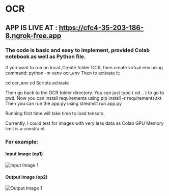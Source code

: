 # OCR


## APP IS LIVE AT :   https://cfc4-35-203-186-8.ngrok-free.app

### The code is basic and easy to implement, provided Colab notebook as well as Python file.

If you want to run on local ,Create folder OCR, then create virtual env using command: python -m venv ocr_env
Then to activate it:

cd ocr_env
cd Scripts
activate

Then go back to the OCR folder directory. You can just type ( cd .. ) to go to pwd.
Now you can install requirements using pip install -r requirements.txt
Then you can run the app.py using streamlit run app.py

Running first time will take time to load tensors.

Currently, I could test for images with very less data as Colab GPU Memory limit is a constraint.

### For example:

#### Input Image (op1)

![Input Image 1](https://github.com/username/repo/blob/main/path/to/op1.jpg)

#### Output Image (op2)

![Output Image 1](https://github.com/username/repo/blob/main/path/to/op2.jpg)


